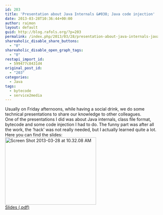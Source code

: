 ```yaml
---
id: 203
title: 'Presentation about Java Internals &#038; Java code injection'
date: 2013-03-28T10:36:44+00:00
author: raimon
layout: default
guid: http://blog.rafols.org/?p=203
permalink: /index.php/2013/03/28/presentation-about-java-internals-java-code-injection/
shareaholic_disable_share_buttons:
  - "0"
shareaholic_disable_open_graph_tags:
  - "0"
restapi_import_id:
  - 599477c8431d4
original_post_id:
  - "203"
categories:
  - Java
tags:
  - bytecode
  - service2media
---
```

Usually on Friday afternoons, while having a social drink, we do some technical presentations to share our knowledge to other colleagues.  
One of the presentations I did was about Java internals, class file format, bytecode and some code injection I had to do. The funny part was after all the work, the &#8216;hack&#8217; was not really needed, but I actually learned quite a lot.  
Here you can find the slides:  
[<img loading="lazy" src="http://blog.rafols.org/wp-content/uploads/Screen-Shot-2013-03-28-at-10.32.08-AM-300x222.png" alt="Screen Shot 2013-03-28 at 10.32.08 AM" width="300" height="222" class="alignnone size-medium wp-image-204" />  
Slides (.pdf)](http://blog.rafols.org/wp-content/uploads/S2M-JavaInternals-120120_public.pdf)
